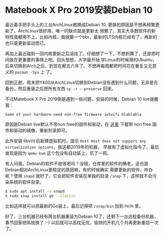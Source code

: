 # Matebook X Pro 2019安装Debian 10

最近着手把手头上的三台ArchLinux都换成Debian 10, 更换的原因是不想再频繁更新了，ArchLinux很好用，唯一的缺点就是更新太
频繁了，其实大多数软件的新特性我都用不上，比如内核，我就要一个bbr，最新的LTS内核已经有了，再新的也只是更新驱动而已。

再加上最近碰到一回内核更新之后滚挂了。仔细想了一下，不想折腾了，还是把时间放在更重要的事情上吧。回头想想，大学最开始
学Linux的时候用的Ubuntu，后来切换到Arch之后，到现在都五六年了。不想再每周都把时间花在重复又无意义的 `pacman -Syu` 上
了。

回到正题，周末把Y400从ArchLinux切换到Debian没有遇到什么问题，无非是先备份，然后重装之后把所有东西 `cp -r --preserve`
回来。

不过Matebook X Pro 2019倒是遇到一些问题，安装的时候，Debian 10 live提醒我：

```
Some of your hardware need non-free firmware iwlwifi blablabla
```

原因是Debian live默认不带non free的固件和驱动，在 [这里](https://cdimage.debian.org/cdimage/unofficial/non-free/cd-including-firmware/)
下载带 non free 固件和驱动的镜像，重新刻录即可。

此外安装 libvirt 后新建虚拟机时，提示 `Host Host does not support any virtualization options`，我这都2019年的机器，
早就有了虚拟化指令了，最后发现是因为 `qemu-kvm` 这个包没有自动装上，坑了一把。

有人问我，Debian的软件不是很老吗？没错，仓库里的软件的确老，这也是 Debian相对ArchLinux更稳定的原因嘛，有的时候确实
需要更新的软件，咋办呢？使用 `snapd` 就好了，它会把软件安装在单独的目录 `/snap` 下，这样就不会污染系统的软件目录。

```bash
$ sudo apt install -y snapd
$ sudo snap install go --classic
```

比如这样就可以把最新的Go装上，最后记得把 `/snap/bin` 加到 `PATH` 里。

好了，三台机器已经有两台机器重装为Debian 10了，还剩下一台远程备份机器，春节回家把系统换了 :-) 
以后就可以高枕无忧，愉快的开机几个月再更新重启一次了。
